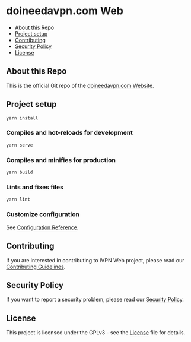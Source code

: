 # doineedavpn.com Web

* [About this Repo](#about-repo)
* [Project setup](#installation)
* [Contributing](#contributing)
* [Security Policy](#security)
* [License](#license)

<a name="about-repo"></a>
## About this Repo

This is the official Git repo of the [doineedavpn.com Website](https://doineedavpn.com).

<a name="installation"></a>
## Project setup

```
yarn install
```

### Compiles and hot-reloads for development

```
yarn serve
```

### Compiles and minifies for production

```
yarn build
```

### Lints and fixes files

```
yarn lint
```

### Customize configuration

See [Configuration Reference](https://cli.vuejs.org/config/).

<a name="contributing"></a>
## Contributing

If you are interested in contributing to IVPN Web project, please read our [Contributing Guidelines](/.github/CONTRIBUTING.md).

<a name="security"></a>
## Security Policy

If you want to report a security problem, please read our [Security Policy](/.github/SECURITY.md).

<a name="license"></a>
## License

This project is licensed under the GPLv3 - see the [License](/LICENSE.md) file for details.
